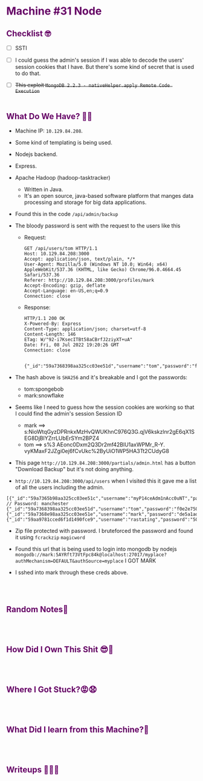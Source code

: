 # <span style="color:#660066">Machine #31 Node</span>  



## <span style="color:#660066">Checklist 🤓   
- [ ] SSTI
- [ ] I could guess the admin's session if I was able to decode the users' session cookies that I have. But there's some kind of secret that is used to do that.
- [ ] ~~This exploit `MongoDB 2.2.3 - nativeHelper.apply Remote Code Execution`~~
<br/><br/>


## <span style="color:#660066">What Do We Have? 🤔🤔  
* Machine IP: `10.129.84.208`.
* Some kind of templating is being used.  
* Nodejs backend. 
* Express.
* Apache Hadoop (hadoop-tasktracker)
  * Written in Java.
  * It's an open source, java-based software platform that manges data processing and storage for big data applications.
* Found this in the code `/api/admin/backup`
* The bloody password is sent with the request to the users like this
  * Request:
    ```
    GET /api/users/tom HTTP/1.1
    Host: 10.129.84.208:3000
    Accept: application/json, text/plain, */*
    User-Agent: Mozilla/5.0 (Windows NT 10.0; Win64; x64) AppleWebKit/537.36 (KHTML, like Gecko) Chrome/96.0.4664.45 Safari/537.36
    Referer: http://10.129.84.208:3000/profiles/mark
    Accept-Encoding: gzip, deflate
    Accept-Language: en-US,en;q=0.9
    Connection: close
    ```  
  * Response:  
    ```
    HTTP/1.1 200 OK
    X-Powered-By: Express
    Content-Type: application/json; charset=utf-8
    Content-Length: 146
    ETag: W/"92-i7KsecITBt58aCBrfJ2ziyXT+uA"
    Date: Fri, 08 Jul 2022 19:20:26 GMT
    Connection: close


    {"_id":"59a7368398aa325cc03ee51d","username":"tom","password":"f0e2e750791171b0391b682ec35835bd6a5c3f7c8d1d0191451ec77b4d75f240","is_admin":false}
    ```  

* The hash above is `SHA256` and it's breakable and I got the passwords:
  * tom:spongebob
  * mark:snowflake

* Seems like I need to guess how the session cookies are working so that I could find the admin's session 
                 Session ID 
  * mark ==> s:NioWtqGyzDPRnkxMzHvQWUKhnC976Q3G.qjV6kskzlnr2gE6qX1SEG8DjBlYZrrLUbErSYm2BPZ4
  * tom  ==> s%3 AEonc0Dxm2Q3Dr2mf42BlU1axWPMr_R-Y. vyKMaxF2JZgi0ej6fCvUkc%2ByUiO1WP5HA3Tt2CUdyG8

* This page `http://10.129.84.208:3000/partials/admin.html` has a button "Download Backup" but it's not doing anything.  

* `http://10.129.84.208:3000/api/users` when I visited this it gave me a list of all the users including the admin.  
```
[{"_id":"59a7365b98aa325cc03ee51c","username":"myP14ceAdm1nAcc0uNT","password":"dffc504aa55359b9265cbebe1e4032fe600b64475ae3fd29c07d23223334d0af","is_admin":true}, // Password: manchester
{"_id":"59a7368398aa325cc03ee51d","username":"tom","password":"f0e2e750791171b0391b682ec35835bd6a5c3f7c8d1d0191451ec77b4d75f240","is_admin":false},{"_id":"59a7368e98aa325cc03ee51e","username":"mark","password":"de5a1adf4fedcce1533915edc60177547f1057b61b7119fd130e1f7428705f73","is_admin":false},{"_id":"59aa9781cced6f1d1490fce9","username":"rastating","password":"5065db2df0d4ee53562c650c29bacf55b97e231e3fe88570abc9edd8b78ac2f0","is_admin":false}]
```  

* Zip file protected with password. I bruteforced the password and found it using `fcrackzip` `magicword`  

* Found this url that is being used to login into mongodb by nodejs `mongodb://mark:5AYRft73VtFpc84k@localhost:27017/myplace?authMechanism=DEFAULT&authSource=myplace` I GOT MARK
* I sshed into mark through these creds above. 




<br/><br/>


## <span style="color:#660066">Random Notes👀

<br/><br/>  


## <span style="color:#660066">How Did I Own This Shit 😎🥳  

<br/><br/>



## <span style="color:#660066">Where I Got Stuck?😡😧  


<br/><br/>



## <span style="color:#660066">What Did I learn from this Machine?👀  


<br/><br/>



## <span style="color:#660066">Writeups ✍🏽📓   


<br/><br/>

<!-- @nested-tags:EXAMPLE/OF/NESTED/TAGS-->